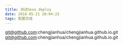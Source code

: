 ```yaml
---
title: 测试hexo deploy
date: 2018-05-21 20:04:23
tags: 配置完成
---
```

git@github.com:chengjianhua/chengjianhua.github.io.git
git@github.com:chengjianhua/chengjianhua.github.io.git